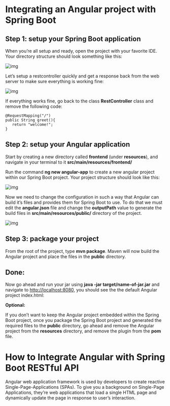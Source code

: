# Integrating an Angular project with Spring Boot

## Step 1: setup your Spring Boot application

When you’re all setup and ready, open the project with your favorite IDE. Your directory structure should look something like this:

![img](https://miro.medium.com/max/536/1*wL9UX6B1vf9LMNjVlRWysw.png)

Let’s setup a restcontroller quickly and get a response back from the web server to make sure everything is working fine:

![img](https://miro.medium.com/max/1299/1*p7Wjyi7Bq6uugSVxQkZHeg.png)

If everything works fine, go back to the class **RestController** class and remove the following code:

```
@RequestMapping("/")
public String greet(){
   return "welcome!";
}
```

## Step 2: setup your Angular application

Start by creating a new directory called **frontend** (under **resources**), and navigate in your terminal to it **src/main/resources/frontend/**

Run the command **ng new angular-app** to create a new angular project within our Spring Boot project. Your project structure should look like this:

![img](https://miro.medium.com/max/437/1*T5w2X-e0JBaqoLv_g1Z1Cg.png)

Now we need to change the configuration in such a way that Angular can build it’s files and provides them for Spring Boot to use. To do that we must edit the **angular.json** file and change the **outputPath** value to generate the build files in **src/main/resources/public/** directory of the project.

![img](https://miro.medium.com/max/774/1*Wh7VadlgmVjVajVyufc-AQ.png)

## Step 3: package your project

From the root of the project, type **mvn package**. Maven will now build the Angular project and place the files in the **public** directory.

## Done:

Now go ahead and run your jar using **java -jar target/name-of-jar.jar** and navigate to [http://localhost:8080,](http://localhost:8080,/) you should see the the default Angular project index.html:

**Optional:**

If you don’t want to keep the Angular project embedded within the Spring Boot project, once you package the Spring Boot project and generated the required files to the **public** directory, go ahead and remove the Angular project from the **resources** directory, and remove the plugin from the **pom** file.

# How to Integrate Angular with Spring Boot RESTful API

Angular web application framework is used by developers to create reactive Single-Page-Applications (SPAs). To give you a background on Single-Page Applications, they’re web applications that load a single HTML page and dynamically update the page in response to user’s interaction.

